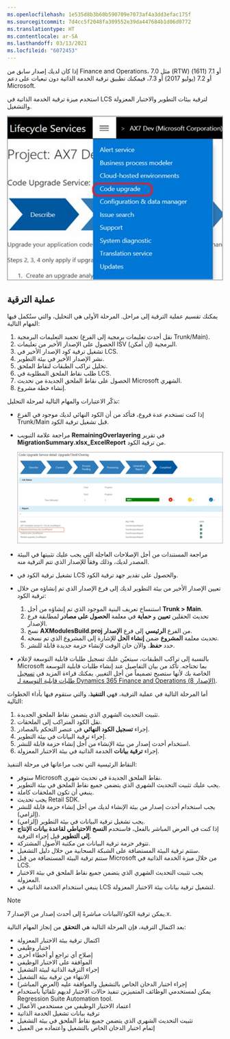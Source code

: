 ```yaml
---
ms.openlocfilehash: 1e535d8b3b60b590709e7073af4a3dd3efac175f
ms.sourcegitcommit: 7d4cc5f2048fa309552e39da447684b1d06d0772
ms.translationtype: HT
ms.contentlocale: ar-SA
ms.lasthandoff: 03/13/2021
ms.locfileid: "6072453"
---
```

إذا كان لديك إصدار سابق من Finance and Operations، مثل 7.0 (RTW) أو 7.1 (1611) أو 7.2 (يوليو‬ 2017) أو 7.3، فيمكنك تطبيق ترقية الخدمة الذاتية دون تبعيات على دعم Microsoft. 

استخدم ميزة ترقية الخدمة الذاتية في LCS لترقية بيئات التطوير والاختبار المعزولة والتشغيل. 

 ![لقطة شاشة لصفحة ترقية الخدمة الذاتية في LCS.](../media/7x-code-upgrade.png)

## <a name="process-to-upgrade"></a>عملية الترقية 

يمكنك تقسيم عملية الترقية إلى مراحل. المرحلة الأولى هي التحليل، والتي ستُكمل فيها المهام التالية:

1.  تجميد التعليمات البرمجية (نقل أحدث تعليمات برمجية إلى الفرع Trunk/Main).
2.  الحصول على الإصدار الأخير من تعليمات ISV البرمجية (إن أمكن).
3.  تشغيل ترقية كود الإصدار الأخير في LCS.
4.  نشر الإصدار الأخير في بيئة التطوير.
5.  تحليل تراكب الطبقات لنقاط الملحق.
6.  طلب نقاط الملحق المطلوبة في LCS. 
7.  الحصول على نقاط الملحق الجديدة من تحديث Microsoft الشهري.
8.  إنشاء خطة مشروع.

تذكّر الاعتبارات والمهام التالية لمرحلة التحليل: 

- إذا كنت تستخدم عدة فروع، فتأكد من أن الكود النهائي لديك موجود في الفرع Trunk/Main قبل تشغيل ترقية الكود.

- مراجعة علامة التبويب **RemainingOverlayering** في تقرير **MigrationSummary.xlsx_ExcelReport** من ترقية الكود. 
  
    [![لقطة شاشة لعملية ترقية الكود في التقرير المعروض.](../media/code-upgrade.process.png)](../media/code-upgrade.process.png#lightbox)

-   مراجعة المستندات من أجل الإصلاحات العاجلة التي يجب عليك تثبيتها في البيئة المصدر لديك، وذلك وفقاً للإصدار الذي تتم الترقية منه.
-   تشغيل ترقية الكود في LCS والحصول على تقدير جهد ترقية الكود.
-   تعيين الإصدار الأخير من بيئة التطوير لديك إلى فرع الإصدار الذي تم إنشاؤه من خلال ترقية الكود: 
    1.  استنساخ تعريف البنية الموجود الذي تم إنشاؤه من أجل **Trunk > Main**. 
    2.  تحديث الحقلين **تعيين** و **حماية** في معلمة **الحصول على مصادر** لمطابقة فرع الإصدار. 
    3.  نسخ **AXModulesBuild.proj** من الفرع **الرئيسي** إلى فرع **الإصدار**. 
    4.  تحديث معلمة **المشروع** ضمن **إنشاء الحل** للإشارة إلى المشروع الذي تم نسخه. 
    5.  حدد **حفظ**. والآن حان الوقت لإنشاء حزمة جديدة قابلة للنشر.

-   بالنسبة إلى تراكب الطبقات، سيتعيّن عليك تسجيل طلبات قابلية التوسعة لإعلام Microsoft بما تحتاجه. تأكد من بيان التفاصيل عند إنشاء طلبات قابلية التوسعة الخاصة بك لأنها ستصبح تصميماً من أجل التغيير. يمكنك قراءة المزيد في [تسجيل طلبات قابلية التوسعة لـ Dynamics 365 Finance and Operations (الإصدار 8)](https://community.dynamics.com/365/financeandoperations/b/mfp/posts/logging-extensibility-requests-for-dynamics-365-finance-and-operations-v8-0/?azure-portal=true).

أما المرحلة التالية في عملية الترقية، فهي **التنفيذ**، والتي ستقوم فيها بأداء الخطوات التالية: 

1.  تثبيت التحديث الشهري الذي يتضمن نقاط الملحق الجديدة. 
2.  نقل الكود المتراكب إلى الملحقات. 
3.  إجراء **تسجيل الكود النهائي** في عنصر التحكم بالمصادر. 
4.  إجراء ترقية البيانات في بيئة التطوير. 
5.  استخدام أحدث إصدار من بيئة الإنشاء من أجل إنشاء حزمة قابلة للنشر. 
6.  إجراء **ترقية بيانات** الخدمة الذاتية في بيئة الاختبار المعزولة‬. 

النقاط الرئيسية التي تجب مراعاتها في مرحلة التنفيذ: 

-   ستوفر Microsoft نقاط الملحق الجديدة في تحديث شهري.
-   يجب عليك تثبيت التحديث الشهري الذي يتضمن جميع نقاط الملحق في بيئة التطوير.
-   ينبغي أن تكون الملحقات كاملة.
-   يجب تحديث Retail SDK. 
-   يجب استخدام أحدث إصدار من بيئة الإنشاء لديك من أجل إنشاء حزمة قابلة للنشر (إلزامي). 
-   يجب تشغيل ترقية البيانات في بيئة التطوير (إلزامي).
-   إذا كنت في العرض المباشر بالفعل، فاستخدم **النسخ الاحتياطي لقاعدة بيانات الإنتاج إلى التطوير** قبل إجراء الترقية. 
-   تتوفر حزمة ترقية البيانات من مكتبة الأصول المشتركة.
-   ستتم ترقية البيئة المستضافة على الشبكة السحابية من خلال دليل التشغيل. 
-   ستتم ترقية البيئة المستضافة من قِبل Microsoft من خلال ميزة الخدمة الذاتية في LCS. 
-   يجب تثبيت التحديث الشهري الذي يتضمن جميع نقاط الملحق في بيئة الاختبار المعزولة.
-   ينبغي استخدام الخدمة الذاتية في LCS لتشغيل ترقية بيانات بيئة الاختبار المعزولة. 

> [!NOTE]
> يمكن ترقية الكود/البيانات مباشرةً إلى أحدث إصدار من الإصدار 7.x. 

بعد اكتمال الترقية، فإن المرحلة التالية هي **التحقق** من إنجاز المهام التالية: 

-   اكتمال ترقية بيئة الاختبار المعزولة 
-   اختبار وظيفي 
-   إصلاح أي تراجع أو أخطاء أخرى
-   الموافقة على الاختبار الوظيفي
-   إجراء الترقية الذاتية لبيئة التشغيل
-   الانتهاء من ترقية بيئة التشغيل
-   إجراء اختبار الدخان الخاص بالتشغيل والموافقة عليه (العرض المباشر)
-   يمكن لمستخدمي الوظائف المتميزين تنفيذ حالات الاختبار لديهم تلقائياً باستخدام Regression Suite Automation tool.
-   اعتماد الاختبار الوظيفي من مستخدمي الأعمال 
-   ترقية بيانات تشغيل الخدمة الذاتية 
-   تثبيت التحديث الشهري الذي يتضمن جميع نقاط الملحق في بيئة التشغيل
-   إتمام اختبار الدخان الخاص بالتشغيل واعتماده من العميل